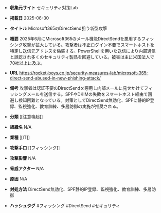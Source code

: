 - **収集元サイト**
セキュリティ対策Lab

- **掲載日**
2025-06-30

- **タイトル**
Microsoft365のDirectSend狙う新型攻撃

- **概要**
2025年6月にMicrosoft365のメール機能DirectSendを悪用するフィッシング攻撃が拡大している。攻撃者は不正ログイン不要でスマートホストを特定し送信元アドレスを偽装する。PowerShellを用いた送信により内部通信と誤認され多くのセキュリティ製品を回避している。被害は主に米国法人で70社以上に及ぶ。

- **URL**
https://rocket-boys.co.jp/security-measures-lab/microsoft-365-direct-send-abused-in-new-phishing-attack/

- **備考**
攻撃者は認証不要のDirectSendを悪用し内部メールに見せかけてフィッシングメールを送信する。SPFやDKIMの失敗をスマートホスト経由で回避し検知困難となっている。対策としてDirectSend無効化、SPFに静的IP登録、監視強化、教育訓練、多層防御の実施が推奨される。

- **分類**
[[注意喚起]]

- **組織名**
N/A

- **業種**
[[IT]]

- **攻撃手口**
[[フィッシング]]

- **攻撃影響**
N/A

- **脅威アクター**
N/A

- **原因**
N/A

- **対処方法**
DirectSend無効化、SPF静的IP登録、監視強化、教育訓練、多層防御

- **ハッシュタグ**
#フィッシング #DirectSend #セキュリティ
